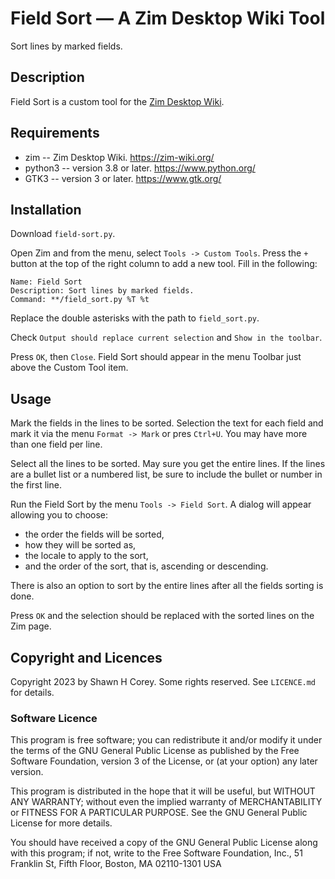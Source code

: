 
# Field Sort — A Zim Desktop Wiki Tool

Sort lines by marked fields.


## Description

Field Sort is a custom tool for the [Zim Desktop Wiki](https://zim-wiki.org/).


## Requirements

*   zim     -- Zim Desktop Wiki. <https://zim-wiki.org/>
*   python3 -- version 3.8 or later. <https://www.python.org/>
*   GTK3    -- version 3 or later. <https://www.gtk.org/>


## Installation

Download `field-sort.py`.

Open Zim and from the menu, select `Tools -> Custom Tools`.
Press the `+` button at the top of the right column to add a new tool.
Fill in the following:

    Name: Field Sort
    Description: Sort lines by marked fields.
    Command: **/field_sort.py %T %t

Replace the double asterisks with the path to `field_sort.py`.

Check `Output should replace current selection`
and `Show in the toolbar`.

Press `OK`, then `Close`.
Field Sort should appear in the menu Toolbar just above the Custom Tool item.


## Usage

Mark the fields in the lines to be sorted.
Selection the text for each field and mark it via the menu `Format -> Mark` or pres `Ctrl+U`.
You may have more than one field per line.

Select all the lines to be sorted.
May sure you get the entire lines.
If the lines are a bullet list or a numbered list, be sure to include the bullet or number in the first line.

Run the Field Sort by the menu `Tools -> Field Sort`.
A dialog will appear allowing you to choose:

*   the order the fields will be sorted,
*   how they will be sorted as,
*   the locale to apply to the sort,
*   and the order of the sort, that is, ascending or descending.

There is also an option to sort by the entire lines after all the fields sorting is done.

Press `OK` and the selection should be replaced with the sorted lines on the Zim page.


## Copyright and Licences

Copyright 2023 by Shawn H Corey. Some rights reserved.
See `LICENCE.md` for details.


### Software Licence

This program is free software; you can redistribute it and/or modify
it under the terms of the GNU General Public License as published by
the Free Software Foundation, version 3 of the License, or
(at your option) any later version.

This program is distributed in the hope that it will be useful,
but WITHOUT ANY WARRANTY; without even the implied warranty of
MERCHANTABILITY or FITNESS FOR A PARTICULAR PURPOSE.  See the
GNU General Public License for more details.

You should have received a copy of the GNU General Public License
along with this program; if not, write to the Free Software
Foundation, Inc., 51 Franklin St, Fifth Floor, Boston, MA  02110-1301  USA

